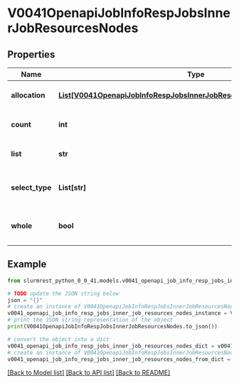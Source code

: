 # V0041OpenapiJobInfoRespJobsInnerJobResourcesNodes


## Properties

Name | Type | Description | Notes
------------ | ------------- | ------------- | -------------
**allocation** | [**List[V0041OpenapiJobInfoRespJobsInnerJobResourcesNodesAllocationInner]**](V0041OpenapiJobInfoRespJobsInnerJobResourcesNodesAllocationInner.md) | Allocated node resources | [optional] 
**count** | **int** | Number of allocated nodes | [optional] 
**list** | **str** | Node(s) allocated to the job | [optional] 
**select_type** | **List[str]** | Node scheduling selection method | [optional] 
**whole** | **bool** | Whether whole nodes were allocated | [optional] 

## Example

```python
from slurmrest_python_0_0_41.models.v0041_openapi_job_info_resp_jobs_inner_job_resources_nodes import V0041OpenapiJobInfoRespJobsInnerJobResourcesNodes

# TODO update the JSON string below
json = "{}"
# create an instance of V0041OpenapiJobInfoRespJobsInnerJobResourcesNodes from a JSON string
v0041_openapi_job_info_resp_jobs_inner_job_resources_nodes_instance = V0041OpenapiJobInfoRespJobsInnerJobResourcesNodes.from_json(json)
# print the JSON string representation of the object
print(V0041OpenapiJobInfoRespJobsInnerJobResourcesNodes.to_json())

# convert the object into a dict
v0041_openapi_job_info_resp_jobs_inner_job_resources_nodes_dict = v0041_openapi_job_info_resp_jobs_inner_job_resources_nodes_instance.to_dict()
# create an instance of V0041OpenapiJobInfoRespJobsInnerJobResourcesNodes from a dict
v0041_openapi_job_info_resp_jobs_inner_job_resources_nodes_from_dict = V0041OpenapiJobInfoRespJobsInnerJobResourcesNodes.from_dict(v0041_openapi_job_info_resp_jobs_inner_job_resources_nodes_dict)
```
[[Back to Model list]](../README.md#documentation-for-models) [[Back to API list]](../README.md#documentation-for-api-endpoints) [[Back to README]](../README.md)


